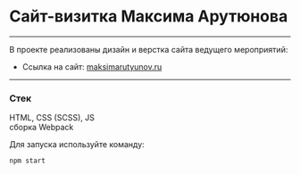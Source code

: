 # Сайт-визитка Максима Арутюнова

---

В проекте реализованы дизайн и верстка сайта ведущего мероприятий:
* Ссылка на сайт: [maksimarutyunov.ru](https://maksimarutyunov.ru/)

---

### Стек
HTML, CSS (SCSS), JS<br>
сборка Webpack

Для запуска используйте команду:
```
npm start
```
